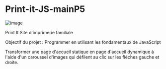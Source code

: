 # Print-it-JS-mainP5

![image](https://github.com/Nataormina/Print-it-JS-mainP5/assets/167750931/f3602c87-ac71-451b-802d-9f0f8cee5907)

Print It
Site d'imprimerie familiale

Objectif du projet :
Programmer en utilisant les fondamentaux de JavaScript

Transformer une page d'accueil statique en page d'accueil dynamique à l'aide d'un caroussel d'images qui défilent au clic sur les flèches gauche et droite.






